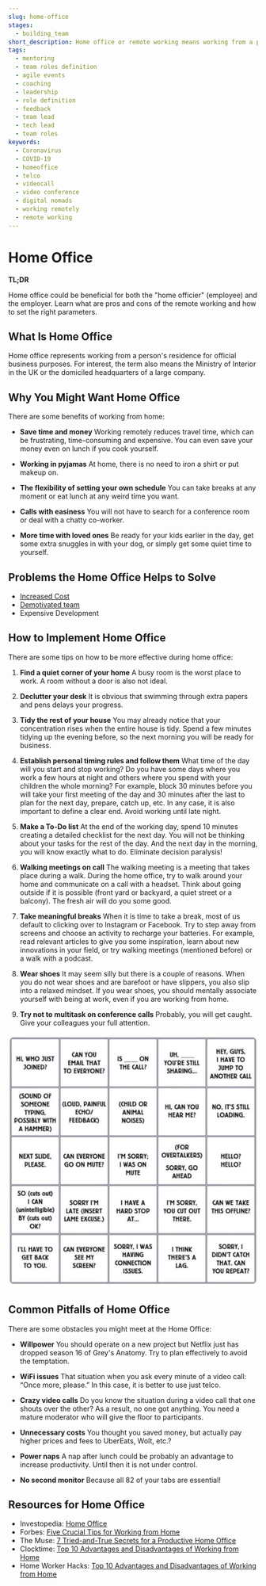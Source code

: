 ```yaml
---
slug: home-office
stages:
  - building_team
short_description: Home office or remote working means working from a person's residence for official business purposes. The term also means the Ministry of Interior in the UK or the domiciled headquarters of a large company.
tags:
  - mentoring
  - team roles definition
  - agile events
  - coaching
  - leadership
  - role definition
  - feedback
  - team lead
  - tech lead
  - team roles
keywords:
  - Coronavirus
  - COVID-19
  - homeoffice
  - telco
  - videocall
  - video conference
  - digital nomads
  - working remotely
  - remote working
---
```


# Home Office

**TL;DR**

Home office could be beneficial for both the "home officier" (employee) and the employer. Learn what are pros and cons of the remote working and how to set the right parameters.

## What Is Home Office

Home office represents working from a person's residence for official business purposes.
For interest, the term also means the Ministry of Interior in the UK or the domiciled headquarters of a large company.

## Why You Might Want Home Office

There are some benefits of working from home:

- **Save time and money**
  Working remotely reduces travel time, which can be frustrating, time-consuming and expensive. You can even save your money even on lunch if you cook yourself.

- **Working in pyjamas**
  At home, there is no need to iron a shirt or put makeup on.

- **The flexibility of setting your own schedule**
  You can take breaks at any moment or eat lunch at any weird time you want.

- **Calls with easiness**
  You will not have to search for a conference room or deal with a chatty co-worker.

- **More time with loved ones**
  Be ready for your kids earlier in the day, get some extra snuggles in with your dog, or simply get some quiet time to yourself.

## Problems the Home Office Helps to Solve

- [Increased Cost](/problems/increased-cost)
- [Demotivated team](/problems/demotivated-team)
- Expensive Development

## How to Implement Home Office

There are some tips on how to be more effective during home office:

1. **Find a quiet corner of your home**
  A busy room is the worst place to work. A room without a door is also not ideal.

2. **Declutter your desk**
  It is obvious that swimming through extra papers and pens delays your progress.

3. **Tidy the rest of your house**
  You may already notice that your concentration rises when the entire house is tidy. Spend a few minutes tidying up the evening before, so the next morning you will be ready for business.

4. **Establish personal timing rules and follow them**
  What time of the day will you start and stop working? Do you have some days where you work a few hours at night and others where you spend with your children the whole morning?
  For example, block 30 minutes before you will take your first meeting of the day and 30 minutes after the last to plan for the next day, prepare, catch up, etc. In any case, it is also important to define a clear end. Avoid working until late night.

5. **Make a To-Do list**
  At the end of the working day, spend 10 minutes creating a detailed checklist for the next day. You will not be thinking about your tasks for the rest of the day. And the next day in the morning, you will know exactly what to do. Eliminate decision paralysis!

6. **Walking meetings on call**
  The walking meeting is a meeting that takes place during a walk. During the home office, try to walk around your home and communicate on a call with a headset. Think about going outside if it is possible (front yard or backyard, a quiet street or a balcony). The fresh air will do you some good.

7. **Take meaningful breaks**
  When it is time to take a break, most of us default to clicking over to Instagram or Facebook. Try to step away from screens and choose an activity to recharge your batteries.
  For example, read relevant articles to give you some inspiration, learn about new innovations in your field, or try walking meetings (mentioned before) or a walk with a podcast.

8. **Wear shoes**
  It may seem silly but there is a couple of reasons. When you do not wear shoes and are barefoot or have slippers, you also slip into a relaxed mindset. If you wear shoes, you should mentally associate yourself with being at work, even if you are working from home.

9. **Try not to multitask on conference calls**
  Probably, you will get caught. Give your colleagues your full attention.

![Conference Call Bingo](/files/home-office-bingo.jpeg)

## Common Pitfalls of Home Office
There are some obstacles you might meet at the Home Office:

- **Willpower**
  You should operate on a new project but Netflix just has dropped season 16 of Grey's Anatomy. Try to plan effectively to avoid the temptation.

- **WiFi issues**
  That situation when you ask every minute of a video call: “Once more, please.” In this case, it is better to use just telco.

- **Crazy video calls**
  Do you know the situation during a video call that one shouts over the other? As a result, no one got anything. You need a mature moderator who will give the floor to participants.

- **Unnecessary costs**
  You thought you saved money, but actually pay higher prices and fees to UberEats, Wolt, etc.?

- **Power naps**
  A nap after lunch could be probably an advantage to increase productivity. Until then it is not under control.

- **No second monitor**
  Because all 82 of your tabs are essential!

## Resources for Home Office

- Investopedia: [Home Office](https://www.investopedia.com/terms/h/home-office.asp)
- Forbes: [Five Crucial Tips for Working from Home](https://www.forbes.com/sites/danpontefract/2020/03/07/five-crucial-tips-for-working-from-home/#560d4ce51ad8)
- The Muse: [7 Tried-and-True Secrets for a Productive Home Office](https://www.themuse.com/advice/7-triedandtrue-secrets-for-a-productive-home-office)
- Clocktime: [Top 10 Advantages and Disadvantages of Working from Home](https://www.clicktime.com/blog/top-10-advantages-disadvantages-working-from-home/)
- Home Worker Hacks: [Top 10 Advantages and Disadvantages of Working from Home](https://homeworkerhacks.com/top-10-advantages-and-disadvantages-of-working-from-home)
